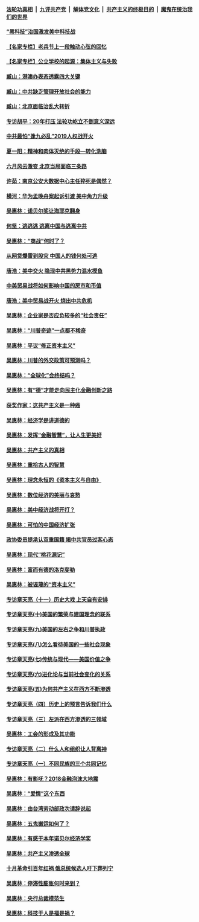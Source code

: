 ####  [法轮功真相](../../../../basic/blob/master/README.md?t=12162252) &nbsp;|&nbsp; [九评共产党](../../../../9ping.md/blob/master/README.md?t=12162252) &nbsp;|&nbsp; [解体党文化](../../../../jtdwh.md/blob/master/README.md?t=12162252)  &nbsp;|&nbsp; [共产主义的终极目的](../../../../gczydzjmd.md/blob/master/README.md?t=12162252) &nbsp;|&nbsp; [魔鬼在统治我们的世界](../../../../mgztzwmdsj.md/blob/master/README.md?t=12162252) 

#### [“黑科技”治国激发美中科技战](../pages/nsc423/n11638056.md?t=12162252) 

#### [【名家专栏】老兵节上一段触动心弦的回忆](../pages/nsc423/n11646016.md?t=12162252) 

#### [【名家专栏】公立学校的起源：集体主义与失败](../pages/nsc423/n11601833.md?t=12162252) 

#### [臧山：港澳办表态透露四大关键](../pages/nsc423/n11421628.md?t=12162252) 

#### [臧山：中共缺乏管理开放社会的能力](../pages/nsc423/n11407457.md?t=12162252) 

#### [臧山：北京面临治乱大转折](../pages/nsc423/n11406895.md?t=12162252) 

#### [专访胡平：20年打压 法轮功屹立不倒意义深远](../pages/nsc423/n11398800.md?t=12162252) 

#### [中共最怕“逢九必乱”2019人权战开火](../pages/nsc423/n11385248.md?t=12162252) 

#### [夏一阳：精神和肉体灭绝的手段—转化洗脑](../pages/nsc423/n11368250.md?t=12162252) 

#### [六月风云激变 北京当局面临三条路](../pages/nsc423/n11313668.md?t=12162252) 

#### [许茹：南京公安大数据中心主任猝死是偶然？](../pages/nsc423/n11064744.md?t=12162252) 

#### [横河：华为孟晚舟案起诉引渡 美中角力升级](../pages/nsc423/n11027230.md?t=12162252) 

#### [吴惠林：诺贝尔奖让海耶克翻身](../pages/nsc423/n10890049.md?t=12162252) 

#### [何坚：逃逃逃 逃离中国与逃离中共](../pages/nsc423/n10592891.md?t=12162252) 

#### [吴惠林：“商战”何时了？](../pages/nsc423/n10573558.md?t=12162252) 

#### [从网贷爆雷到股灾 中国人的钱何处可逃](../pages/nsc423/n10572800.md?t=12162252) 

#### [唐浩：美中交火 隐现中共黑势力混水摸鱼](../pages/nsc423/n10544040.md?t=12162252) 

#### [中美贸易战将如何影响中国的房市和币值](../pages/nsc423/n10543697.md?t=12162252) 

#### [唐浩：美中贸易战开火 烧出中共危机](../pages/nsc423/n10540126.md?t=12162252) 

#### [吴惠林：企业家是否应负较多的“社会责任”](../pages/nsc423/n10535022.md?t=12162252) 

#### [吴惠林：“川普奇迹”一点都不稀奇](../pages/nsc423/n10512808.md?t=12162252) 

#### [吴惠林：平议“修正资本主义”](../pages/nsc423/n10495724.md?t=12162252) 

#### [吴惠林：川普的外交政策可预测吗？](../pages/nsc423/n10462387.md?t=12162252) 

#### [吴惠林：“全球化”会终结吗？](../pages/nsc423/n10452838.md?t=12162252) 

#### [吴惠林：有“德”才能走向民主化金融创新之路](../pages/nsc423/n10432292.md?t=12162252) 

#### [获奖作家：这共产主义是一种癌](../pages/nsc423/n10431541.md?t=12162252) 

#### [吴惠林：经济学是讲道德的](../pages/nsc423/n10398014.md?t=12162252) 

#### [吴惠林：发挥“金融智慧”，让人生更美好](../pages/nsc423/n10375019.md?t=12162252) 

#### [吴惠林：共产主义的真相](../pages/nsc423/n10351394.md?t=12162252) 

#### [吴惠林：重拾古人的智慧](../pages/nsc423/n10337691.md?t=12162252) 

#### [吴惠林：理念永恒的《资本主义与自由》](../pages/nsc423/n10316274.md?t=12162252) 

#### [吴惠林：数位经济的美丽与哀愁](../pages/nsc423/n10292946.md?t=12162252) 

#### [吴惠林：美中经济战将开打？](../pages/nsc423/n10258825.md?t=12162252) 

#### [吴惠林：可怕的中国经济扩张](../pages/nsc423/n10219147.md?t=12162252) 

#### [政协委员提承认双重国籍 揭中共官员过客心态](../pages/nsc423/n10208809.md?t=12162252) 

#### [吴惠林：现代“桃花源记”](../pages/nsc423/n10185234.md?t=12162252) 

#### [吴惠林：富而有德的洛克斐勒](../pages/nsc423/n10142264.md?t=12162252) 

#### [吴惠林：被诬蔑的“资本主义”](../pages/nsc423/n10124816.md?t=12162252) 

#### [专访章天亮（十一）历史大戏 上天自有安排](../pages/nsc423/n10094905.md?t=12162252) 

#### [专访章天亮(十)美国的繁荣与建国理念的联系](../pages/nsc423/n10094899.md?t=12162252) 

#### [专访章天亮(九)美国的左右之争和川普执政](../pages/nsc423/n10094889.md?t=12162252) 

#### [专访章天亮(八)怎么看待美国的一些社会现象](../pages/nsc423/n10094857.md?t=12162252) 

#### [专访章天亮(七)传统与现代——美国价值之争](../pages/nsc423/n10093140.md?t=12162252) 

#### [专访章天亮(六)进化论与当前社会变化的关系](../pages/nsc423/n10092036.md?t=12162252) 

#### [专访章天亮(五)为何共产主义在西方不断渗透](../pages/nsc423/n10083620.md?t=12162252) 

#### [专访章天亮（四）历史上的预言告诉我们什么](../pages/nsc423/n10083606.md?t=12162252) 

#### [专访章天亮（三）左派在西方渗透的三领域](../pages/nsc423/n10081115.md?t=12162252) 

#### [吴惠林：工会的形成及其功能](../pages/nsc423/n10080633.md?t=12162252) 

#### [专访章天亮（二）什么人和组织让人背离神](../pages/nsc423/n10076637.md?t=12162252) 

#### [专访章天亮（一）不同民族的三个共同记忆](../pages/nsc423/n10074188.md?t=12162252) 

#### [吴惠林：有影呒？2018金融泡沫大地震](../pages/nsc423/n10040534.md?t=12162252) 

#### [吴惠林：“爱情”这个东西](../pages/nsc423/n10019423.md?t=12162252) 

#### [吴惠林：由台湾劳动部政次请辞说起](../pages/nsc423/n9979679.md?t=12162252) 

#### [吴惠林：五鬼搬运如何了？](../pages/nsc423/n9925338.md?t=12162252) 

#### [吴惠林：有感于本年诺贝尔经济学奖](../pages/nsc423/n9871883.md?t=12162252) 

#### [吴惠林：共产主义渗透全球](../pages/nsc423/n9812748.md?t=12162252) 

#### [十月革命引百年红祸 俄总统候选人吁下葬列宁](../pages/nsc423/n9810182.md?t=12162252) 

#### [吴惠林：停滞性膨胀何时来到？](../pages/nsc423/n9764136.md?t=12162252) 

#### [吴惠林：央行总裁模范生](../pages/nsc423/n9728134.md?t=12162252) 

#### [吴惠林：科技于人是福是祸？](../pages/nsc423/n9672982.md?t=12162252) 

